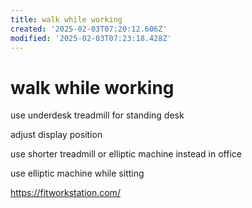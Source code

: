 ```yaml
---
title: walk while working
created: '2025-02-03T07:20:12.606Z'
modified: '2025-02-03T07:23:18.428Z'
---
```


# walk while working

use underdesk treadmill for standing desk

adjust display position

use shorter treadmill or elliptic machine instead in office

use elliptic machine while sitting

https://fitworkstation.com/
